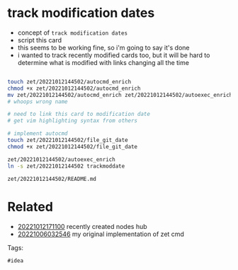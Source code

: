 # track modification dates

- concept of `track modification dates`
- script this card
- this seems to be working fine, so i'm going to say it's done
- i wanted to track recently modified cards too, but it will be hard to determine what is modified with links changing all the time

```bash

touch zet/20221012144502/autocmd_enrich
chmod +x zet/20221012144502/autocmd_enrich
mv zet/20221012144502/autocmd_enrich zet/20221012144502/autoexec_enrich
# whoops wrong name

# need to link this card to modification date
# get vim highlighting syntax from others

# implement autocmd
touch zet/20221012144502/file_git_date
chmod +x zet/20221012144502/file_git_date

zet/20221012144502/autoexec_enrich
ln -s zet/20221012144502 trackmoddate

```

` zet/20221012144502/README.md `

# Related

- [20221012171100](/zet/20221012171100/README.md) recently created nodes hub
- [20221006032546](/zet/20221006032546/README.md) my original implementation of zet cmd

Tags:

    #idea
